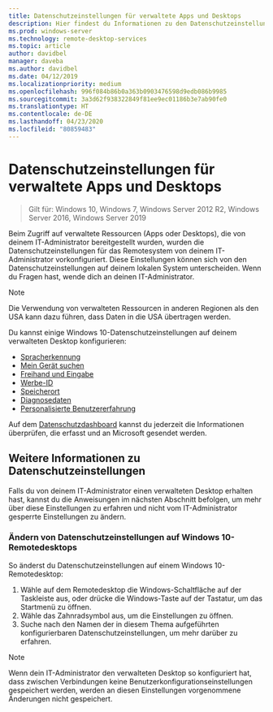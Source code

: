 ```yaml
---
title: Datenschutzeinstellungen für verwaltete Apps und Desktops
description: Hier findest du Informationen zu den Datenschutzeinstellungen des Remotesystems bei Verwendung von verwalteten Apps und Desktops.
ms.prod: windows-server
ms.technology: remote-desktop-services
ms.topic: article
author: davidbel
manager: daveba
ms.author: davidbel
ms.date: 04/12/2019
ms.localizationpriority: medium
ms.openlocfilehash: 996f084b86b0a363b0903476598d9edb086b9985
ms.sourcegitcommit: 3a3d62f938322849f81ee9ec01186b3e7ab90fe0
ms.translationtype: HT
ms.contentlocale: de-DE
ms.lasthandoff: 04/23/2020
ms.locfileid: "80859483"
---
```

# <a name="privacy-settings-for-managed-apps-and-desktops"></a>Datenschutzeinstellungen für verwaltete Apps und Desktops

>Gilt für: Windows 10, Windows 7, Windows Server 2012 R2, Windows Server 2016, Windows Server 2019

Beim Zugriff auf verwaltete Ressourcen (Apps oder Desktops), die von deinem IT-Administrator bereitgestellt wurden, wurden die Datenschutzeinstellungen für das Remotesystem von deinem IT-Administrator vorkonfiguriert. Diese Einstellungen können sich von den Datenschutzeinstellungen auf deinem lokalen System unterscheiden. Wenn du Fragen hast, wende dich an deinen IT-Administrator.

>[!NOTE]
>Die Verwendung von verwalteten Ressourcen in anderen Regionen als den USA kann dazu führen, dass Daten in die USA übertragen werden.

Du kannst einige Windows 10-Datenschutzeinstellungen auf deinem verwalteten Desktop konfigurieren:

- [Spracherkennung](https://go.microsoft.com/fwlink/?linkid=874646)
- [Mein Gerät suchen](https://go.microsoft.com/fwlink/?linkid=533063)
- [Freihand und Eingabe](https://go.microsoft.com/fwlink/?linkid=874646)
- [Werbe-ID](https://go.microsoft.com/fwlink/?linkid=838419)
- [Speicherort](https://go.microsoft.com/fwlink/?linkid=529987)
- [Diagnosedaten](https://go.microsoft.com/fwlink/?linkid=614828)
- [Personalisierte Benutzererfahrung](https://go.microsoft.com/fwlink/?linkid=614828)

Auf dem [Datenschutzdashboard](https://go.microsoft.com/fwlink/?linkid=864206) kannst du jederzeit die Informationen überprüfen, die erfasst und an Microsoft gesendet werden.

## <a name="learn-more-about-privacy-settings"></a>Weitere Informationen zu Datenschutzeinstellungen

Falls du von deinem IT-Administrator einen verwalteten Desktop erhalten hast, kannst du die Anweisungen im nächsten Abschnitt befolgen, um mehr über diese Einstellungen zu erfahren und nicht vom IT-Administrator gesperrte Einstellungen zu ändern.

### <a name="how-to-change-privacy-settings-in-windows-10-remote-desktops"></a>Ändern von Datenschutzeinstellungen auf Windows 10-Remotedesktops

So änderst du Datenschutzeinstellungen auf einem Windows 10-Remotedesktop:

1. Wähle auf dem Remotedesktop die Windows-Schaltfläche auf der Taskleiste aus, oder drücke die Windows-Taste auf der Tastatur, um das Startmenü zu öffnen.
2. Wähle das Zahnradsymbol aus, um die Einstellungen zu öffnen.
3. Suche nach den Namen der in diesem Thema aufgeführten konfigurierbaren Datenschutzeinstellungen, um mehr darüber zu erfahren.

>[!NOTE]
> Wenn dein IT-Administrator den verwalteten Desktop so konfiguriert hat, dass zwischen Verbindungen keine Benutzerkonfigurationseinstellungen gespeichert werden, werden an diesen Einstellungen vorgenommene Änderungen nicht gespeichert.
